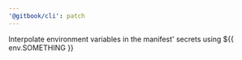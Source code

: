```yaml
---
'@gitbook/cli': patch
---
```


Interpolate environment variables in the manifest' secrets using \${{ env.SOMETHING }}
